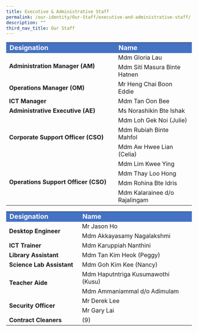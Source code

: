 ```yaml
---
title: Executive & Administrative Staff
permalink: /our-identity/Our-Staff/executive-and-administrative-staff/
description: ""
third_nav_title: Our Staff
---
```

<table >
<tbody >
  <tr>
		<td style="background-color:rgb(68,114, 196); font-weight: bold; font-size:18px; color:white">Designation</td>
    <td style="background-color:rgb(68,114, 196); font-weight: bold; font-size:18px; color:white">Name</td>
  </tr>
  <tr>
		<td rowspan = 2 style="font-weight:bold" width="280">Administration Manager (AM)</td>
    <td>Mdm Gloria Lau</td>
  </tr>
  <tr>
    <td>Mdm Siti Masura Binte Hatnen</td>
  </tr>
  <tr>
		<td style="font-weight:bold">Operations Manager (OM)</td>
    <td>Mr Heng Chai Boon Eddie</td>
  </tr>
  <tr>
		<td style="font-weight:bold">ICT Manager </td>
    <td>Mdm Tan Oon Bee</td>
  </tr>
  <tr>
		<td style="font-weight:bold">Administrative Executive (AE)</td>
    <td>Ms Norashikin Bte Ishak</td>
  </tr>
  <tr>
		<td rowspan = 3 style="font-weight:bold">Corporate Support Officer (CSO)</td>
    <td>Mdm Loh Gek Noi (Julie)</td>
  </tr>
  <tr>
    <td>Mdm Rubiah Binte Mahfol</td>
  </tr>
	<tr>
		<td>Mdm Aw Hwee Lian (Celia)</td>
	</tr>
  <tr >
		<td rowspan=4 style="font-weight:bold">Operations Support Officer (CSO)</td>
    <td>Mdm Lim Kwee Ying</td>
  </tr>
  <tr>
    <td>Mdm Thay Loo Hong </td>
  </tr>
  <tr>
    <td>Mdm Rohina Bte Idris</td>
  </tr>
  <tr>
    <td>Mdm Kalarainee d/o Rajalingam</td>
  </tr>
	<tr></tr>
</tbody>
</table>

<table width="100%">
	
<tbody>
  <tr style="background-color:rgb(68,114, 196); font-weight: bold; font-size:18px; color:white">
    <td width="180">Designation</td>
    <td>Name</td>
  </tr>
		<tr>
    <td rowspan=2 style="font-weight:bold">Desktop Engineer</td>
		<td>Mr Jason Ho</td>
		</tr>
	<tr>
		<td>Mdm Akkayasamy Nagalakshmi</td>
	</tr>
	<tr>
    <td style="font-weight:bold">ICT Trainer</td>
    <td>Mdm Karuppiah Nanthini</td>
  </tr>
	<tr>
    <td style="font-weight:bold">Library Assistant</td>
    <td>Mdm Tan Kim Heok (Peggy)</td>
  </tr>
	<tr>
    <td style="font-weight:bold">Science Lab Assistant</td>
    <td>Mdm Goh Kim Kee (Nancy)</td>
  </tr>
	<tr>
    <td rowspan=2 style="font-weight:bold">Teacher Aide</td>
		<td>Mdm Haputntriga Kusumawothi (Kusu)</td>
		</tr>
	<tr>
		<td>Mdm Ammaniammal d/o Adimulam</td>
	</tr>
  <tr>
    <td rowspan=2 style="font-weight:bold">Security Officer</td>
		<td>Mr Derek Lee</td>
		</tr>
	<tr>
		<td>Mr Gary Lai</td>
	</tr>
  <tr>
    <td style="font-weight:bold">Contract Cleaners</td>
    <td>(9)</td>
  </tr>
		<tr></tr>
</tbody>
</table>
